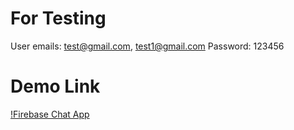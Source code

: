 # For Testing

User emails: test@gmail.com, test1@gmail.com
Password: 123456

# Demo Link

[!Firebase Chat App](https://react-chat-app-1fbfa.web.app)
